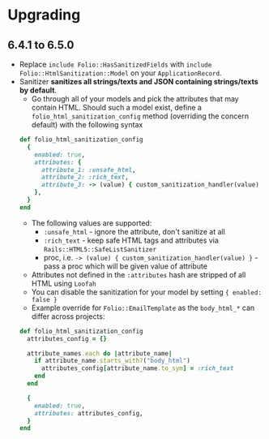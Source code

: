 # Upgrading

## 6.4.1 to 6.5.0

- Replace `include Folio::HasSanitizedFields` with `include Folio::HtmlSanitization::Model` on your `ApplicationRecord`.
- Sanitizer **sanitizes all strings/texts and JSON containing strings/texts by default**.
  - Go through all of your models and pick the attributes that may contain HTML. Should such a model exist, define a `folio_html_sanitization_config` method (overriding the concern default) with the following syntax
  ```rb
  def folio_html_sanitization_config
    {
      enabled: true,
      attributes: {
        attribute_1: :unsafe_html,
        attribute_2: :rich_text,
        attribute_3: -> (value) { custom_sanitization_handler(value) },
      },
    }
  end
  ```
  - The following values are supported:
    - `:unsafe_html` - ignore the attribute, don't sanitize at all
    - `:rich_text` - keep safe HTML tags and attributes via `Rails::HTML5::SafeListSanitizer`
    - proc, i.e. `-> (value) { custom_sanitization_handler(value) }` - pass a proc which will be given value of attribute
  - Attributes not defined in the `:attributes` hash are stripped of all HTML using `Loofah`
  - You can disable the sanitization for your model by setting `{ enabled: false }`
  - Example override for `Folio::EmailTemplate` as the `body_html_*` can differ across projects:
  ```rb
  def folio_html_sanitization_config
    attributes_config = {}

    attribute_names.each do |attribute_name|
      if attribute_name.starts_with?("body_html")
        attributes_config[attribute_name.to_sym] = :rich_text
      end
    end

    {
      enabled: true,
      attributes: attributes_config,
    }
  end
  ```
